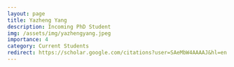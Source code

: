 ```yaml
---
layout: page
title: Yazheng Yang
description: Incoming PhD Student
img: /assets/img/yazhengyang.jpeg
importance: 4
category: Current Students
redirect: https://scholar.google.com/citations?user=SAeMbW4AAAAJ&hl=en
---
```

